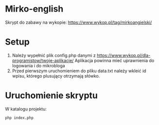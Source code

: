 # Mirko-english
Skrypt do zabawy na wykopie: https://www.wykop.pl/tag/mirkoangielski/

# Setup
1. Należy wypełnić plik config.php danymi z https://www.wykop.pl/dla-programistow/twoje-aplikacje/ Aplikacja powinna mieć uprawnienia do logowania i do mikrobloga
2. Przed pierwszym uruchomieniem do pliku data.txt należy wkleić id wpisu, którego plusujący otrzymają słówko.  
# Uruchomienie skryptu
W katalogu projektu:
```sh
php index.php
```
